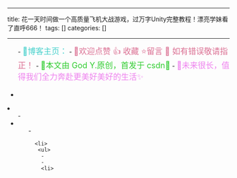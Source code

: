 
--- 
title:  花一天时间做一个高质量飞机大战游戏，过万字Unity完整教程！漂亮学妹看了直呼666！ 
tags: []
categories: [] 

---
>  
 <ul>
  - <font color="#48d1cc" size="4">📢博客主页：</font>
  - <font color="#db7093" size="4">📢欢迎点赞 👍 收藏 ⭐留言 📝 如有错误敬请指正！ </font>
  - <font color="#32cd32" size="4">📢本文由 God Y.原创，首发于 csdn🙉</font>
  - <font color="#ee82ee" size="4">📢未来很长，值得我们全力奔赴更美好美好的生活✨</font>
 </ul> 




####  

  - 
  <li>
   <ul>
    - 
    <li>
     <ul>
      - 
     
      <li>
       <ul>
        - 
        - 
        <li>
       